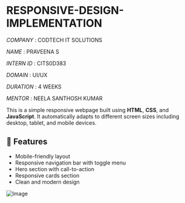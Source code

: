 # RESPONSIVE-DESIGN-IMPLEMENTATION

*COMPANY* : CODTECH IT SOLUTIONS

*NAME* : PRAVEENA S

*INTERN ID* :  CITS0D383

*DOMAIN* : UI/UX

*DURATION* : 4 WEEKS

*MENTOR* : NEELA SANTHOSH KUMAR 

This is a simple responsive webpage built using **HTML**, **CSS**, and **JavaScript**. It automatically adapts to different screen sizes including desktop, tablet, and mobile devices.

## 🚀 Features

- Mobile-friendly layout
- Responsive navigation bar with toggle menu
- Hero section with call-to-action
- Responsive cards section
- Clean and modern design

![Image](https://github.com/user-attachments/assets/12e5a724-0780-4d22-a178-d3704bcf8a40)

